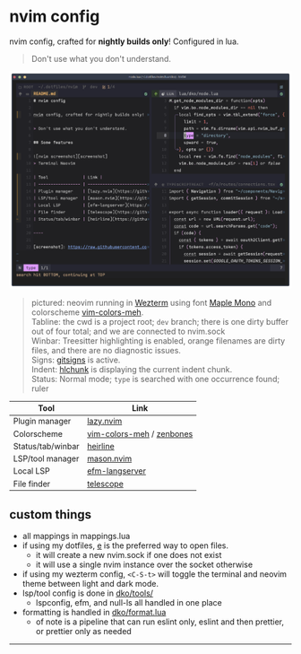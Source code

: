 # nvim config

nvim config, crafted for **nightly builds only**! Configured in lua.

> Don't use what you don't understand.

![nvim screenshot][screenshot]

> pictured: neovim running in [Wezterm](https://github.com/wez/wezterm)
> using font [Maple Mono](https://github.com/subframe7536/maple-font)
> and colorscheme [vim-colors-meh].  
> Tabline: the cwd is a project root; `dev` branch; there is one dirty buffer out of four total; and we are connected to nvim.sock  
> Winbar: Treesitter highlighting is enabled, orange filenames are dirty files, and there are no diagnostic issues.  
> Signs: [gitsigns](https://github.com/lewis6991/gitsigns.nvim) is active.  
> Indent: [hlchunk](https://github.com/shellRaining/hlchunk.nvim) is displaying the current indent chunk.  
> Status: Normal mode; `type` is searched with one occurrence found; ruler

| Tool              | Link                          |
| ----------------- | ----------------------------- |
| Plugin manager    | [lazy.nvim]                   |
| Colorscheme       | [vim-colors-meh] / [zenbones] |
| Status/tab/winbar | [heirline]                    |
| LSP/tool manager  | [mason.nvim]                  |
| Local LSP         | [efm-langserver]              |
| File finder       | [telescope]                   |

## custom things

- all mappings in mappings.lua
- if using my dotfiles, [e](https://github.com/davidosomething/dotfiles/blob/dev/bin/e) is the preferred way to open files.
  - it will create a new nvim.sock if one does not exist
  - it will use a single nvim instance over the socket otherwise
- if using my wezterm config, `<C-S-t>` will toggle the terminal and neovim
  theme between light and dark mode.
- lsp/tool config is done in [dko/tools/](https://github.com/davidosomething/dotfiles/tree/dev/nvim/lua/dko/tools)
  - lspconfig, efm, and null-ls all handled in one place
- formatting is handled in [dko/format.lua](https://github.com/davidosomething/dotfiles/blob/dev/nvim/lua/dko/format.lua)
  - of note is a pipeline that can run eslint only, eslint and then
    prettier, or prettier only as needed

---

[screenshot]: https://raw.githubusercontent.com/davidosomething/dotfiles/dev/meta/nvim-potatosff.png
[lazy.nvim]: https://github.com/folke/lazy.nvim
[vim-colors-meh]: https://github.com/davidosomething/vim-colors-meh
[mason.nvim]: https://github.com/williamboman/mason.nvim
[efm-langserver]: https://github.com/mattn/efm-langserver
[telescope]: https://github.com/nvim-telescope/telescope.nvim
[heirline]: https://github.com/rebelot/heirline.nvim
[zenbones]: https://github.com/mcchrish/zenbones.nvim
